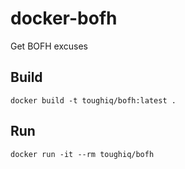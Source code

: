 # docker-bofh
Get BOFH excuses

## Build
`docker build -t toughiq/bofh:latest .`

## Run
`docker run -it --rm toughiq/bofh`
